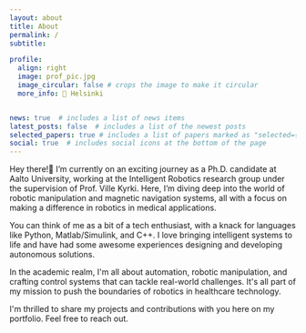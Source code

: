 ```yaml
---
layout: about
title: About
permalink: /
subtitle: 

profile:
  align: right
  image: prof_pic.jpg
  image_circular: false # crops the image to make it circular
  more_info: 📍 Helsinki 


news: true  # includes a list of news items
latest_posts: false  # includes a list of the newest posts
selected_papers: true # includes a list of papers marked as "selected={true}"
social: true  # includes social icons at the bottom of the page
---
```


Hey there!👋 I’m currently on an exciting journey as a Ph.D. candidate at Aalto University, working at the Intelligent Robotics research group under the supervision of Prof. Ville Kyrki. Here, I’m diving deep into the world of robotic manipulation and magnetic navigation systems, all with a focus on making a difference in robotics in medical applications.

You can think of me as a bit of a tech enthusiast, with a knack for languages like Python, Matlab/Simulink, and C++. I love bringing intelligent systems to life and have had some awesome experiences designing and developing autonomous solutions.

In the academic realm, I'm all about automation, robotic manipulation, and crafting control systems that can tackle real-world challenges. It's all part of my mission to push the boundaries of robotics in healthcare technology.

I'm thrilled to share my projects and contributions with you here on my portfolio. Feel free to reach out.